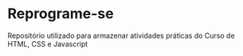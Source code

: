 # Reprograme-se
Repositório utilizado para armazenar atividades práticas do Curso de HTML, CSS e Javascript
